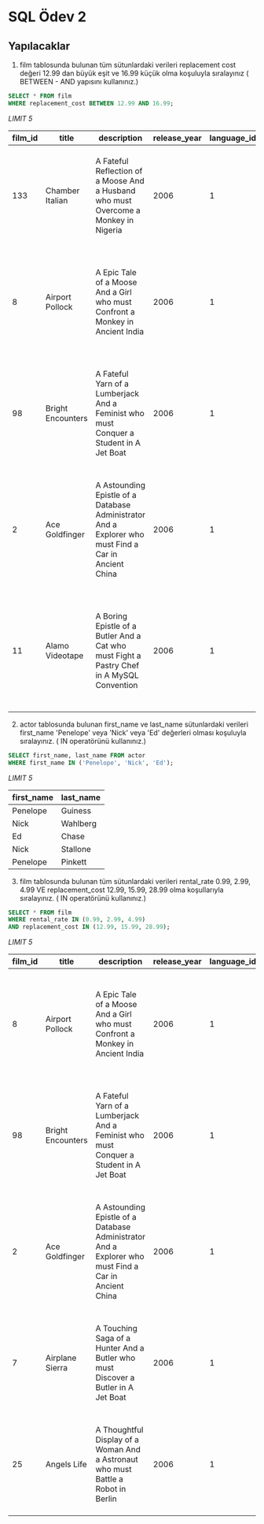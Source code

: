 # SQL Ödev 2

## Yapılacaklar

1. film tablosunda bulunan tüm sütunlardaki verileri replacement cost değeri 12.99 dan büyük eşit ve 16.99 küçük olma koşuluyla sıralayınız ( BETWEEN - AND yapısını kullanınız.)

```sql
SELECT * FROM film
WHERE replacement_cost BETWEEN 12.99 AND 16.99;
```

*LIMIT 5*

|film_id|title            |description                                                                                         |release_year|language_id|rental_duration|rental_rate|length|replacement_cost|rating|last_update            |special_features                  |fulltext                                                                                                                              |
|-------|-----------------|----------------------------------------------------------------------------------------------------|------------|-----------|---------------|-----------|------|----------------|------|-----------------------|----------------------------------|--------------------------------------------------------------------------------------------------------------------------------------|
|133    |Chamber Italian  |A Fateful Reflection of a Moose And a Husband who must Overcome a Monkey in Nigeria                 |2006        |1          |7              |4.99       |117   |14.99           |NC-17 |2013-05-26 14:50:58.951|{Trailers}                        |'chamber':1 'fate':4 'husband':11 'italian':2 'monkey':16 'moos':8 'must':13 'nigeria':18 'overcom':14 'reflect':5                    |
|8      |Airport Pollock  |A Epic Tale of a Moose And a Girl who must Confront a Monkey in Ancient India                       |2006        |1          |6              |4.99       |54    |15.99           |R     |2013-05-26 14:50:58.951|{Trailers}                        |'airport':1 'ancient':18 'confront':14 'epic':4 'girl':11 'india':19 'monkey':16 'moos':8 'must':13 'pollock':2 'tale':5              |
|98     |Bright Encounters|A Fateful Yarn of a Lumberjack And a Feminist who must Conquer a Student in A Jet Boat              |2006        |1          |4              |4.99       |73    |12.99           |PG-13 |2013-05-26 14:50:58.951|{Trailers}                        |'boat':20 'bright':1 'conquer':14 'encount':2 'fate':4 'feminist':11 'jet':19 'lumberjack':8 'must':13 'student':16 'yarn':5          |
|2      |Ace Goldfinger   |A Astounding Epistle of a Database Administrator And a Explorer who must Find a Car in Ancient China|2006        |1          |3              |4.99       |48    |12.99           |G     |2013-05-26 14:50:58.951|{Trailers,"Deleted Scenes"}       |'ace':1 'administr':9 'ancient':19 'astound':4 'car':17 'china':20 'databas':8 'epistl':5 'explor':12 'find':15 'goldfing':2 'must':14|
|11     |Alamo Videotape  |A Boring Epistle of a Butler And a Cat who must Fight a Pastry Chef in A MySQL Convention           |2006        |1          |6              |0.99       |126   |16.99           |G     |2013-05-26 14:50:58.951|{Commentaries,"Behind the Scenes"}|'alamo':1 'bore':4 'butler':8 'cat':11 'chef':17 'convent':21 'epistl':5 'fight':14 'must':13 'mysql':20 'pastri':16 'videotap':2     |

2. actor tablosunda bulunan first_name ve last_name sütunlardaki verileri first_name 'Penelope' veya 'Nick' veya 'Ed' değerleri olması koşuluyla sıralayınız. ( IN operatörünü kullanınız.)

```sql
SELECT first_name, last_name FROM actor
WHERE first_name IN ('Penelope', 'Nick', 'Ed');
```

*LIMIT 5*

|first_name|last_name        |
|----------|-----------------|
|Penelope  |Guiness          |
|Nick      |Wahlberg         |
|Ed        |Chase            |
|Nick      |Stallone         |
|Penelope  |Pinkett          |

3. film tablosunda bulunan tüm sütunlardaki verileri rental_rate 0.99, 2.99, 4.99 VE replacement_cost 12.99, 15.99, 28.99 olma koşullarıyla sıralayınız. ( IN operatörünü kullanınız.)

```sql
SELECT * FROM film
WHERE rental_rate IN (0.99, 2.99, 4.99)
AND replacement_cost IN (12.99, 15.99, 28.99);
```

*LIMIT 5*

|film_id|title            |description                                                                                         |release_year|language_id|rental_duration|rental_rate|length|replacement_cost|rating|last_update            |special_features           |fulltext                                                                                                                              |
|-------|-----------------|----------------------------------------------------------------------------------------------------|------------|-----------|---------------|-----------|------|----------------|------|-----------------------|---------------------------|--------------------------------------------------------------------------------------------------------------------------------------|
|8      |Airport Pollock  |A Epic Tale of a Moose And a Girl who must Confront a Monkey in Ancient India                       |2006        |1          |6              |4.99       |54    |15.99           |R     |2013-05-26 14:50:58.951|{Trailers}                 |'airport':1 'ancient':18 'confront':14 'epic':4 'girl':11 'india':19 'monkey':16 'moos':8 'must':13 'pollock':2 'tale':5              |
|98     |Bright Encounters|A Fateful Yarn of a Lumberjack And a Feminist who must Conquer a Student in A Jet Boat              |2006        |1          |4              |4.99       |73    |12.99           |PG-13 |2013-05-26 14:50:58.951|{Trailers}                 |'boat':20 'bright':1 'conquer':14 'encount':2 'fate':4 'feminist':11 'jet':19 'lumberjack':8 'must':13 'student':16 'yarn':5          |
|2      |Ace Goldfinger   |A Astounding Epistle of a Database Administrator And a Explorer who must Find a Car in Ancient China|2006        |1          |3              |4.99       |48    |12.99           |G     |2013-05-26 14:50:58.951|{Trailers,"Deleted Scenes"}|'ace':1 'administr':9 'ancient':19 'astound':4 'car':17 'china':20 'databas':8 'epistl':5 'explor':12 'find':15 'goldfing':2 'must':14|
|7      |Airplane Sierra  |A Touching Saga of a Hunter And a Butler who must Discover a Butler in A Jet Boat                   |2006        |1          |6              |4.99       |62    |28.99           |PG-13 |2013-05-26 14:50:58.951|{Trailers,"Deleted Scenes"}|'airplan':1 'boat':20 'butler':11,16 'discov':14 'hunter':8 'jet':19 'must':13 'saga':5 'sierra':2 'touch':4                          |
|25     |Angels Life      |A Thoughtful Display of a Woman And a Astronaut who must Battle a Robot in Berlin                   |2006        |1          |3              |2.99       |74    |15.99           |G     |2013-05-26 14:50:58.951|{Trailers}                 |'angel':1 'astronaut':11 'battl':14 'berlin':18 'display':5 'life':2 'must':13 'robot':16 'thought':4 'woman':8                       |

